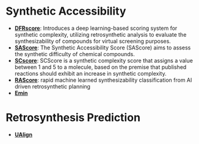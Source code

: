 # Synthetic Accessibility

- **[DFRscore](https://github.com/Hwoo-Kim/DFRscore)**: Introduces a deep learning-based scoring system for synthetic complexity, utilizing retrosynthetic analysis to evaluate the synthesizability of compounds for virtual screening purposes.
- **[SAScore](https://github.com/rdkit/rdkit/tree/master/Contrib/SA_Score)**: The Synthetic Accessibility Score (SAScore) aims to assess the synthetic difficulty of chemical compounds.
- **[SCscore](https://github.com/connorcoley/scscore)**: SCScore is a synthetic complexity score that assigns a value between 1 and 5 to a molecule, based on the premise that published reactions should exhibit an increase in synthetic complexity.
- **[RAScore](https://github.com/reymond-group/RAscore)**: rapid machine learned synthesizability classification from AI driven retrosynthetic planning
- **[Emin](https://github.com/andrewlee1030/Emin-A-First-Principles-Thermochemical-Descriptor-for-Predicting-Molecular-Synthesizability)**

# Retrosynthesis Prediction

- **[UAlign](https://github.com/zengkaipeng/UAlign)**